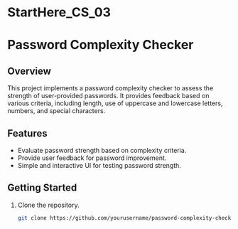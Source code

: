 # StartHere_CS_03

# Password Complexity Checker

## Overview
This project implements a password complexity checker to assess the strength of user-provided passwords. It provides feedback based on various criteria, including length, use of uppercase and lowercase letters, numbers, and special characters.

## Features
- Evaluate password strength based on complexity criteria.
- Provide user feedback for password improvement.
- Simple and interactive UI for testing password strength.

## Getting Started
1. Clone the repository.
   ```bash
   git clone https://github.com/yourusername/password-complexity-checker.git
